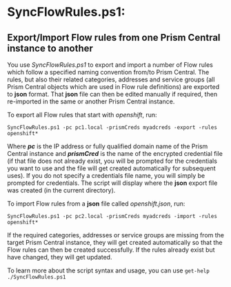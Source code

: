 # SyncFlowRules.ps1:

## Export/Import Flow rules from one Prism Central instance to another

You use _SyncFlowRules.ps1_ to export and import a number of Flow rules which follow a specified naming convention from/to Prism Central.
The rules, but also their related categories, addresses and service groups (all Prism Central objects which are used in Flow rule definitions) are exported to **json** format.
That **json** file can then be edited manually if required, then re-imported in the same or another Prism Central instance.

To export all Flow rules that start with _openshift_, run:

 `SyncFlowRules.ps1 -pc pc1.local -prismCreds myadcreds -export -rules openshift*`

 Where **_pc_** is the IP address or fully qualified domain name of the Prism Central instance and **_prismCred_** is the name of the encrypted credential file (if that file does not already exist, you will be prompted for the credentials you want to use and the file will get created automatically for subsequent uses).  If you do not specify a credentials file name, you will simply be prompted for credentials.
 The script will display where the **json** export file was created (in the current directory).

To import Flow rules from a **json** file called _openshift.json_, run:

`SyncFlowRules.ps1 -pc pc2.local -prismCreds myadcreds -import -rules openshift*`

If the required categories, addresses or service groups are missing from the target Prism Central instance, they will get created automatically so that the Flow rules can then be created successfully.
If the rules already exist but have changed, they will get updated.

To learn more about the script syntax and usage, you can use `get-help ./SyncFlowRules.ps1`